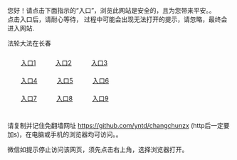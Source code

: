您好！请点击下面指示的“入口”，浏览此网站是安全的，且为您带来平安。。 <br/>
点击入口后，请耐心等待， 过程中可能会出现无法打开的提示，请忽略，最终会进入网站. </br>

法轮大法在长春<br/>
<div style="padding:10px"><a style="margin:20px" target="_blank" href="https://d1edrocqwsly9d.cloudfront.net/2Qpsp?udklkpcq" id="ccLink1" rel="nofollow">入口1</a> <a target="_blank" style="margin:20px" href="https://d3gsg5d6s2lt94.cloudfront.net/2Qpsp?xtbwhix" id="ccLink2" rel="nofollow">入口2</a> <a style="margin:20px" target="_blank" href="https://d1j4i0czsmdk89.cloudfront.net/2Qpsp?unwxglk" id="ccLink3" rel="nofollow">入口3</a></div>

<div style="padding:10px" ><a style="margin:20px" target="_blank" href="https://d1edrocqwsly9d.cloudfront.net/2Qpsp?udklkpcq" id="ccLink4" rel="nofollow">入口4</a> <a style="margin:20px" href="https://d3gsg5d6s2lt94.cloudfront.net/2Qpsp?xtbwhix" target="_blank" id="ccLink5" rel="nofollow">入口5</a> <a style="margin:20px" href="https://d1j4i0czsmdk89.cloudfront.net/2Qpsp?unwxglk" target="_blank" id="ccLink6" rel="nofollow">入口6</a></div>

<div style="padding:10px"><a style="margin:20px" target="_blank" href="https://d1edrocqwsly9d.cloudfront.net/2Qpsp?udklkpcq" id="ccLink7" rel="nofollow">入口7</a> <a style="margin:20px" href="https://d3gsg5d6s2lt94.cloudfront.net/2Qpsp?xtbwhix" target="_blank" id="ccLink8" rel="nofollow">入口8</a> <a style="margin:20px" target="_blank" href="https://d1j4i0czsmdk89.cloudfront.net/2Qpsp?unwxglk" id="ccLink9" rel="nofollow">入口9</a></div>

<br/>



请复制并记住免翻墙网址 https://github.com/yntd/changchunzx (http后一定要加s)，在电脑或手机的浏览器均可访问。。<br/>

微信如提示停止访问该网页，须先点击右上角，选择浏览器打开。
